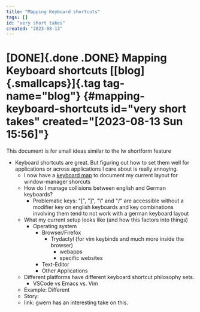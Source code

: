 ```yaml
---
title: "Mapping Keyboard shortcuts"
tags: []
id: "very short takes"
created: "2023-08-13"
---
```


[DONE]{.done .DONE} Mapping Keyboard shortcuts [[blog]{.smallcaps}]{.tag tag-name="blog"} {#mapping-keyboard-shortcuts id="very short takes" created="[2023-08-13 Sun 15:56]"}
=========================================================================================

This document is for small ideas similar to the lw shortform feature

-   Keyboard shortcuts are great. But figuring out how to set them well
    for applications or across applications I care about is really
    annoying.
    -   I now have a [keyboard
        map](https://github.com/sonofhypnos/my-keyboard-layout/tree/main)
        to document my current layout for window-manager shorcuts
    -   How do I manage collisions between english and German keyboards?
        -   Problematic keys: \"\[\", \"\]\", \"\\\" and \"/\" are
            accessible without a modifier key on english keyboards and
            key combinations involving them tend to not work with a
            german keyboard layout
    -   What my current setup looks like (and how this factors into
        things)
        -   Operating system
            -   Browser/Firefox
                -   Trydactyl (for vim keybinds and much more inside the
                    browser)
                    -   webapps
                    -   specific websites
            -   Text-Editor
            -   Other Applications
    -   Different platforms have different keyboard shortcut philosophy
        sets.
        -   VSCode vs Emacs vs. Vim
    -   Example: Different
    -   Story:
    -   link: gwern has an interesting take on this.
